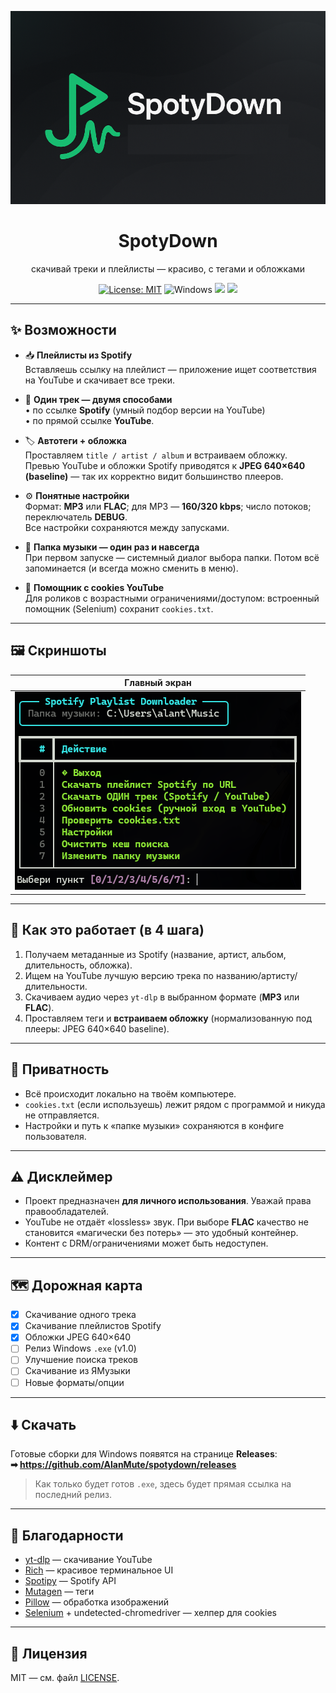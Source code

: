 <!-- Banner / Title -->
<p align="center">
  <img src="docs/screenshots/preview.png" alt="SpotyDown preview" width="820">
</p>

<h1 align="center">SpotyDown</h1>
<p align="center">скачивай треки и плейлисты — красиво, с тегами и обложками</p>

<p align="center">
  <a href="LICENSE"><img src="https://img.shields.io/badge/License-MIT-31C553.svg" alt="License: MIT"></a>
  <img src="https://img.shields.io/badge/Platform-Windows-blue.svg" alt="Windows">
  <img src="https://img.shields.io/badge/Spotify-1ED760?logo=spotify&logoColor=white"></a>
  <img src="https://img.shields.io/badge/YouTube-%23FF0000.svg?logo=YouTube&logoColor=white"></a>
</p>

---

## ✨ Возможности

- 📥 **Плейлисты из Spotify**  
  Вставляешь ссылку на плейлист — приложение ищет соответствия на YouTube и скачивает все треки.

- 🎯 **Один трек — двумя способами**  
  • по ссылке **Spotify** (умный подбор версии на YouTube)  
  • по прямой ссылке **YouTube**.

- 🏷️ **Автотеги + обложка**  
  Проставляем `title / artist / album` и встраиваем обложку.  
  Превью YouTube и обложки Spotify приводятся к **JPEG 640×640 (baseline)** — так их корректно видит большинство плееров.

- ⚙️ **Понятные настройки**  
  Формат: **MP3** или **FLAC**; для MP3 — **160/320 kbps**; число потоков; переключатель **DEBUG**.  
  Все настройки сохраняются между запусками.

- 📁 **Папка музыки — один раз и навсегда**  
  При первом запуске — системный диалог выбора папки. Потом всё запоминается (и всегда можно сменить в меню).

- 🍪 **Помощник с cookies YouTube**  
  Для роликов с возрастными ограничениями/доступом: встроенный помощник (Selenium) сохранит `cookies.txt`.

---

## 🖼️ Скриншоты

| Главный экран |
|---|
| ![home](docs/screenshots/home.png) |

---

## 🧠 Как это работает (в 4 шага)

1) Получаем метаданные из Spotify (название, артист, альбом, длительность, обложка).  
2) Ищем на YouTube лучшую версию трека по названию/артисту/длительности.  
3) Скачиваем аудио через `yt-dlp` в выбранном формате (**MP3** или **FLAC**).  
4) Проставляем теги и **встраиваем обложку** (нормализованную под плееры: JPEG 640×640 baseline).

---

## 🔐 Приватность

- Всё происходит локально на твоём компьютере.  
- `cookies.txt` (если используешь) лежит рядом с программой и никуда не отправляется.  
- Настройки и путь к «папке музыки» сохраняются в конфиге пользователя.

---

## ⚠️ Дисклеймер

- Проект предназначен **для личного использования**. Уважай права правообладателей.  
- YouTube не отдаёт «lossless» звук. При выборе **FLAC** качество не становится «магически без потерь» — это удобный контейнер.  
- Контент с DRM/ограничениями может быть недоступен.

---

## 🗺️ Дорожная карта

- [x] Скачивание одного трека  
- [x] Скачивание плейлистов Spotify  
- [x] Обложки JPEG 640×640  
- [ ] Релиз Windows `.exe` (v1.0)  
- [ ] Улучшение поиска треков  
- [ ] Скачивание из ЯМузыки  
- [ ] Новые форматы/опции

---

## ⬇️ Скачать

Готовые сборки для Windows появятся на странице **Releases**:  
**➡︎ https://github.com/AlanMute/spotydown/releases**

> Как только будет готов `.exe`, здесь будет прямая ссылка на последний релиз.

---

## 🙌 Благодарности

- [yt-dlp](https://github.com/yt-dlp/yt-dlp) — скачивание YouTube  
- [Rich](https://github.com/Textualize/rich) — красивое терминальное UI  
- [Spotipy](https://github.com/spotipy-dev/spotipy) — Spotify API  
- [Mutagen](https://github.com/quodlibet/mutagen) — теги  
- [Pillow](https://python-pillow.org) — обработка изображений  
- [Selenium](https://www.selenium.dev/) + undetected-chromedriver — хелпер для cookies

---

## 🪪 Лицензия

MIT — см. файл [LICENSE](LICENSE).
